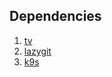 ## Dependencies

1. [tv](https://github.com/alexpasmantier/television)
2. [lazygit](https://github.com/jesseduffield/lazygit)
3. [k9s](https://k9scli.io)
